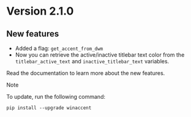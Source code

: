 # Version 2.1.0

## New features
- Added a flag: `get_accent_from_dwm`
- Now you can retrieve the active/inactive titlebar text color from the `titlebar_active_text` and `inactive_titlebar_text` variables.

Read the documentation to learn more about the new features.
<br>

> [!NOTE]
> To update, run the following command:
>
> ```
> pip install --upgrade winaccent
> ```